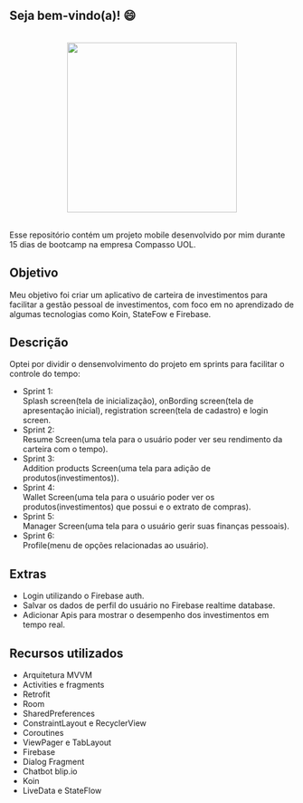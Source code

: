 ## Seja bem-vindo(a)! :smile:

<br />
<div align="center" > <img  width=“300” height="300" src="https://user-images.githubusercontent.com/62591896/131683261-d15311f4-96fc-4dde-b3df-3cfc2336c2d4.png"> </div>
<br />

Esse repositório contém um projeto mobile desenvolvido por mim durante 15 dias de bootcamp na empresa Compasso UOL.

## Objetivo

Meu objetivo foi criar um aplicativo de carteira de investimentos para facilitar a gestão pessoal de investimentos, com foco em no aprendizado de algumas tecnologias como Koin, StateFow e Firebase.

## Descrição

Optei por dividir o densenvolvimento do projeto em sprints para facilitar o controle do tempo: 
- Sprint 1: <br />
Splash screen(tela de inicialização), onBording screen(tela de apresentação inicial), registration screen(tela de cadastro) e login screen.
- Sprint 2: <br />
Resume Screen(uma tela para o usuário poder ver seu rendimento da carteira com o tempo).
- Sprint 3: <br />
Addition products Screen(uma tela para adição de produtos(investimentos)).
- Sprint 4: <br />
Wallet Screen(uma tela para o usuário poder ver os produtos(investimentos) que possui e o extrato de compras).
- Sprint 5: <br />
Manager Screen(uma tela para o usuário gerir suas finanças pessoais).
- Sprint 6: <br />
Profile(menu de opções relacionadas ao usuário).

## Extras
- Login utilizando o Firebase auth.
- Salvar os dados de perfil do usuário no Firebase realtime database.
- Adicionar Apis para mostrar o desempenho dos investimentos em tempo real.

## Recursos utilizados

- Arquitetura MVVM
- Activities e fragments
- Retrofit
- Room
- SharedPreferences
- ConstraintLayout e RecyclerView
- Coroutines
- ViewPager e TabLayout
- Firebase
- Dialog Fragment
- Chatbot blip.io
- Koin
- LiveData e StateFlow
